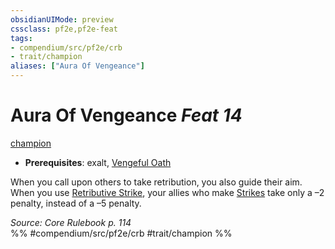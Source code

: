 ```yaml
---
obsidianUIMode: preview
cssclass: pf2e,pf2e-feat
tags:
- compendium/src/pf2e/crb
- trait/champion
aliases: ["Aura Of Vengeance"]
---
```

# Aura Of Vengeance  *Feat 14*  
[champion](../../rules/traits/champion.md)  

- **Prerequisites**: exalt, [Vengeful Oath](vengeful-oath.md)

When you call upon others to take retribution, you also guide their aim. When you use [Retributive Strike](../../rules/actions/retributive-strike.md), your allies who make [Strikes](../../rules/actions/strike.md) take only a –2 penalty, instead of a –5 penalty.

*Source: Core Rulebook p. 114*  
%% #compendium/src/pf2e/crb #trait/champion %%